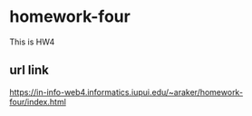# homework-four

This is HW4

## url link

https://in-info-web4.informatics.iupui.edu/~araker/homework-four/index.html
